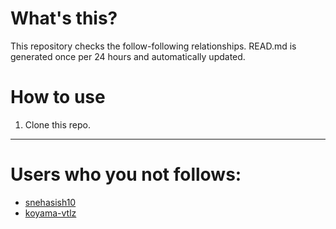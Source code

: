 # What's this?
This repository checks the follow-following relationships.
READ.md is generated once per 24 hours and automatically updated.
# How to use
1. Clone this repo.
 
 --- 
 
 # Users who you not follows: 
  
- [snehasish10](https://github.com/snehasish10/) 
- [koyama-vtlz](https://github.com/koyama-vtlz/) 
